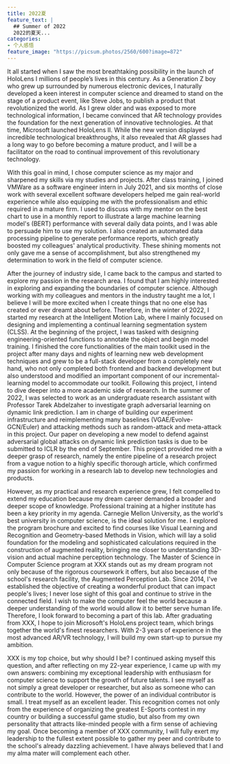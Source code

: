 ```yaml
---
title: 2022夏
feature_text: |
  ## Summer of 2022
  2022的夏天...
categories:
- 个人感悟
feature_image: "https://picsum.photos/2560/600?image=872"
---
```


It all started when I saw the most breathtaking possibility in the launch of HoloLens I millions of people’s lives in this century. As a Generation Z boy who grew up surrounded by numerous electronic devices, I naturally developed a keen interest in computer science and dreamed to stand on the stage of a product event, like Steve Jobs, to publish a product that revolutionized the world. As I grew older and was exposed to more technological information, I became convinced that AR technology provides the foundation for the next generation of innovative technologies. At that time, Microsoft launched HoloLens II. While the new version displayed incredible technological breakthroughs, it also revealed that AR glasses had a long way to go before becoming a mature product, and I will be a facilitator on the road to continual improvement of this revolutionary technology.

With this goal in mind, I chose computer science as my major and sharpened my skills via my studies and projects. After class training, I joined VMWare as a software engineer intern in July 2021, and six months of close work with several excellent software developers helped me gain real-world experience while also equipping me with the professionalism and ethic required in a mature firm. I used to discuss with my mentor on the best chart to use in a monthly report to illustrate a large machine learning model's (BERT) performance with several daily data points, and I was able to persuade him to use my solution. I also created an automated data processing pipeline to generate performance reports, which greatly boosted my colleagues' analytical productivity. These shining moments not only gave me a sense of accomplishment, but also strengthened my determination to work in the field of computer science.

After the journey of industry side, I came back to the campus and started to explore my passion in the research area. I found that I am highly interested in exploring and expanding the boundaries of computer science. Although working with my colleagues and mentors in the industry taught me a lot, I believe I will be more excited when I create things that no one else has created or ever dreamt about before. Therefore, in the winter of 2022, I started my research at the Intelligent Motion Lab, where I mainly focused on designing and implementing a continual learning segmentation system (CLSS). At the beginning of the project, I was tasked with designing engineering-oriented functions to annotate the object and begin model training. I finished the core functionalities of the main toolkit used in the project after many days and nights of learning new web development techniques and grew to be a full-stack developer from a completely new hand, who not only completed both frontend and backend development but also understood and modified an important component of our incremental-learning model to accommodate our toolkit. Following this project, I intend to dive deeper into a more academic side of research. In the summer of 2022, I was selected to work as an undergraduate research assistant with Professor Tarek Abdelzaher to investigate graph adversarial learning on dynamic link prediction. I am in charge of building our experiment infrastructure and reimplementing many baselines (VGAE/Evolve-GCN/Euler) and attacking methods such as random-attack and meta-attack in this project. Our paper on developing a new model to defend against adversarial global attacks on dynamic link prediction tasks is due to be submitted to ICLR by the end of September. This project provided me with a deeper grasp of research, namely the entire pipeline of a research project from a vague notion to a highly specific thorough article, which confirmed my passion for working in a research lab to develop new technologies and products.

However, as my practical and research experience grew, I felt compelled to extend my education because my dream career demanded a broader and deeper scope of knowledge.  Professional training at a higher institute has been a key priority in my agenda. Carnegie Mellon University, as the world's best university in computer science, is the ideal solution for me. I explored the program brochure and excited to find courses like Visual Learning and Recognition and Geometry-based Methods in Vision, which will lay a solid foundation for the modeling and sophisticated calculations required in the construction of augmented reality, bringing me closer to understanding 3D-vision and actual machine perception technology. The Master of Science in Computer Science program at XXX stands out as my dream program not only because of the rigorous coursework it offers, but also because of the school's research facility, the Augmented Perception Lab. Since 2014, I've established the objective of creating a wonderful product that can impact people's lives; I never lose sight of this goal and continue to strive in the connected field. I wish to make the computer feel the world because a deeper understanding of the world would allow it to better serve human life. Therefore, I look forward to becoming a part of this lab. After graduating from XXX, I hope to join Microsoft's HoloLens project team, which brings together the world's finest researchers. With 2-3 years of experience in the most advanced AR/VR technology, I will build my own start-up to pursue my ambition.

XXX is my top choice, but why should I be? I continued asking myself this question, and after reflecting on my 22-year experience, I came up with my own answers: combining my exceptional leadership with enthusiasm for computer science to support the growth of future talents. I see myself as not simply a great developer or researcher, but also as someone who can contribute to the world. However, the power of an individual contributor is small. I treat myself as an excellent leader. This recognition comes not only from the experience of organizing the greatest E-Sports contest in my country or building a successful game studio, but also from my own personality that attracts like-minded people with a firm sense of achieving my goal. Once becoming a member of XXX community, I will fully exert my leadership to the fullest extent possible to gather my peer and contribute to the school's already dazzling achievement. I have always believed that I and my alma mater will complement each other.



